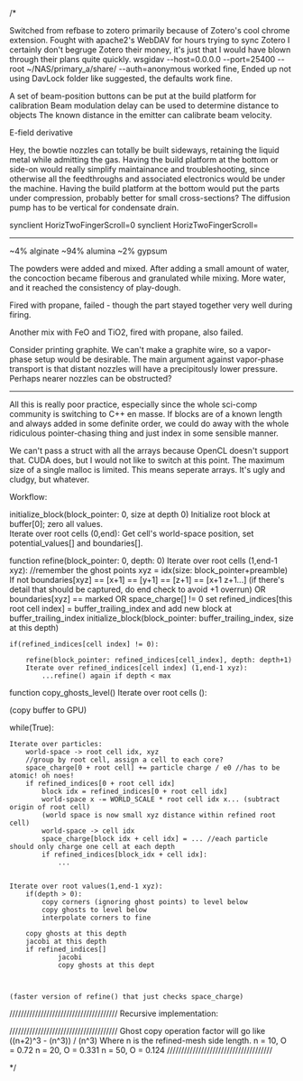 /*

Switched from refbase to zotero primarily because of Zotero's cool chrome extension.
Fought with apache2's WebDAV for hours trying to sync Zotero
I certainly don't begruge Zotero their money, it's just that I would have blown through their plans quite quickly.
wsgidav --host=0.0.0.0 --port=25400 --root ~/NAS/primary_a/share/ --auth=anonymous worked fine, 
Ended up not using DavLock folder like suggested, the defaults work fine.

A set of beam-position buttons can be put at the build platform for calibration
Beam modulation delay can be used to determine distance to objects
The known distance in the emitter can calibrate beam velocity.

E-field derivative

Hey, the bowtie nozzles can totally be built sideways, retaining the liquid metal while
admitting the gas.
Having the build platform at the bottom or side-on would really simplify maintainance
and troubleshooting, since otherwise all the feedthroughs and associated electronics
would be under the machine.
Having the build platform at the bottom would put the parts under compression,
probably better for small cross-sections?
The diffusion pump has to be vertical for condensate drain.

synclient HorizTwoFingerScroll=0
synclient HorizTwoFingerScroll=



------------------
~4% alginate
~94% alumina
~2% gypsum

The powders were added and mixed.
After adding a small amount of water, the concoction became fiberous and
granulated while mixing. More water, and it reached the consistency of play-dough.

Fired with propane, failed - though the part stayed together very well during firing.

Another mix with FeO and TiO2, fired with propane, also failed.

Consider printing graphite. We can't make a graphite wire, so a vapor-phase 
setup would be desirable. The main argument against vapor-phase transport is that
distant nozzles will have a precipitously lower pressure. Perhaps nearer nozzles can be obstructed?

 
------------------

All this is really poor practice, especially since the whole sci-comp community is switching to C++ en masse.
If blocks are of a known length and always added in some definite order,
we could do away with the whole ridiculous pointer-chasing thing and just index 
in some sensible manner.

We can't pass a struct with all the arrays because OpenCL doesn't support that. CUDA does, but I would not like to switch at this point.
The maximum size of a single malloc is limited. This means seperate arrays. It's ugly and cludgy, but whatever.

Workflow:

initialize_block(block_pointer: 0, size at depth 0)
Initialize root block at buffer[0]; zero all values.  
Iterate over root cells (0,end):
	Get cell's world-space position,
	 set potential_values[] and boundaries[].

function refine(block_pointer: 0, depth: 0)
Iterate over root cells (1,end-1 xyz): //remember the ghost points
	xyz = idx(size: block_pointer+preamble)
	If not boundaries[xyz] == [x+1] == [y+1] == [z+1] == [x+1 z+1...] 
		(if there's detail that should be captured, do end check to avoid +1 overrun) OR boundaries[xyz] == marked OR space_charge[] != 0 
	 set refined_indices[this root cell index] = buffer_trailing_index
	 and add new block at buffer_trailing_index
	 initialize_block(block_pointer: buffer_trailing_index, size at this depth)
	 
	if(refined_indices[cell index] != 0):
	
		refine(block_pointer: refined_indices[cell_index], depth: depth+1)
		Iterate over refined_indices[cell index] (1,end-1 xyz):
			...refine() again if depth < max

function copy_ghosts_level()
Iterate over root cells ():
	

(copy buffer to GPU)

while(True):

	Iterate over particles:
		world-space -> root cell idx, xyz
		//group by root cell, assign a cell to each core?
		space_charge[0 + root cell] += particle charge / e0 //has to be atomic! oh noes!
		if refined_indices[0 + root cell idx]
			block idx = refined_indices[0 + root cell idx]
			world-space x -= WORLD_SCALE * root cell idx x... (subtract origin of root cell)
			(world space is now small xyz distance within refined root cell)
			world-space -> cell idx
			space_charge[block idx + cell idx] = ... //each particle should only charge one cell at each depth
			if refined_indices[block_idx + cell idx]:
				...

	
	Iterate over root values(1,end-1 xyz):
		if(depth > 0):
			copy corners (ignoring ghost points) to level below
			copy ghosts to level below 
			interpolate corners to fine
						
		copy ghosts at this depth
		jacobi at this depth
		if refined_indices[]
				jacobi 
				copy ghosts at this dept
	
	
				
	(faster version of refine() that just checks space_charge) 

//////////////////////////////////////
Recursive implementation:


//////////////////////////////////////
Ghost copy operation factor will go like
((n+2)^3 - (n^3)) / (n^3)
Where n is the refined-mesh side length.
n = 10, O = 0.72
n = 20, O = 0.331
n = 50, O = 0.124
/////////////////////////////////////

*/
